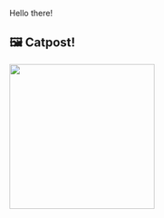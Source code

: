 Hello there!



## 🖼️ Catpost!

<sub>
    <img src="https://cdn2.thecatapi.com/images/d03.jpg" height="256">
</sub>


